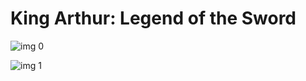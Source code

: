 # King Arthur: Legend of the Sword

![img 0](https://i.imgur.com/vpXVAtQ.jpg)

![img 1](https://i.imgur.com/TWwKjok.png)

